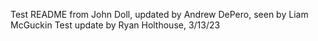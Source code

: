Test README from John Doll, updated by Andrew DePero, seen by Liam McGuckin
Test update by Ryan Holthouse, 3/13/23
